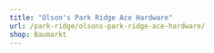 ```yaml
---
title: "Olson's Park Ridge Ace Hardware"
url: /park-ridge/olsons-park-ridge-ace-hardware/
shop: Baumarkt
---
```

